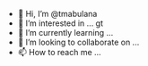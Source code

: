 - 👋 Hi, I’m @tmabulana
- 👀 I’m interested in ... gt
- 🌱 I’m currently learning ...
- 💞️ I’m looking to collaborate on ...
- 📫 How to reach me ...

<!---
tmabulana/tmabulana is a ✨ special ✨ repository because its `README.md` (this file) appears on your GitHub profile.
You can click the Preview link to take a look at your changes.
--->
